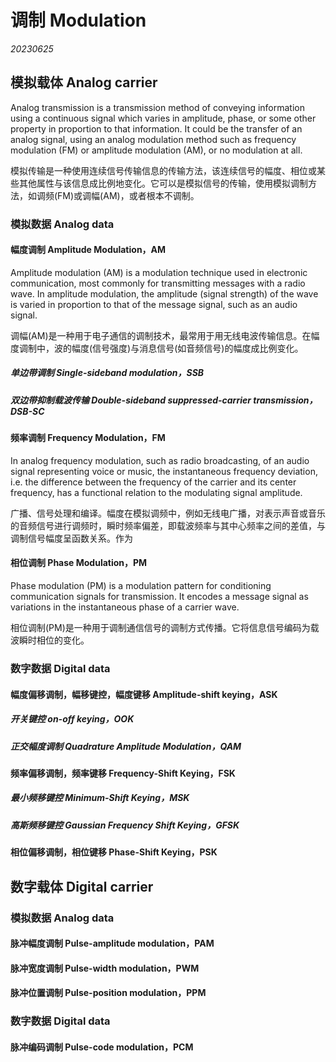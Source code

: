 ﻿# 调制  Modulation

*20230625*  

## 模拟载体 Analog carrier

Analog transmission is a transmission method of conveying information using a continuous signal which varies in amplitude, phase, or some other property in proportion to that information. It could be the transfer of an analog signal, using an analog modulation method such as frequency modulation (FM) or amplitude modulation (AM), or no modulation at all.

模拟传输是一种使用连续信号传输信息的传输方法，该连续信号的幅度、相位或某些其他属性与该信息成比例地变化。它可以是模拟信号的传输，使用模拟调制方法，如调频(FM)或调幅(AM)，或者根本不调制。

### 模拟数据 Analog data

#### 幅度调制 Amplitude Modulation，AM

Amplitude modulation (AM) is a modulation technique used in electronic communication, most commonly for transmitting messages with a radio wave. In amplitude modulation, the amplitude (signal strength) of the wave is varied in proportion to that of the message signal, such as an audio signal. 

调幅(AM)是一种用于电子通信的调制技术，最常用于用无线电波传输信息。在幅度调制中，波的幅度(信号强度)与消息信号(如音频信号)的幅度成比例变化。

##### 单边带调制 Single-sideband modulation，SSB

##### 双边带抑制载波传输 Double-sideband suppressed-carrier transmission，DSB-SC

#### 频率调制 Frequency Modulation，FM

In analog frequency modulation, such as radio broadcasting, of an audio signal representing voice or music, the instantaneous frequency deviation, i.e. the difference between the frequency of the carrier and its center frequency, has a functional relation to the modulating signal amplitude.

广播、信号处理和编译。幅度在模拟调频中，例如无线电广播，对表示声音或音乐的音频信号进行调频时，瞬时频率偏差，即载波频率与其中心频率之间的差值，与调制信号幅度呈函数关系。作为

#### 相位调制 Phase Modulation，PM

Phase modulation (PM) is a modulation pattern for conditioning communication signals for transmission. It encodes a message signal as variations in the instantaneous phase of a carrier wave.

相位调制(PM)是一种用于调制通信信号的调制方式传播。它将信息信号编码为载波瞬时相位的变化。

### 数字数据 Digital data

#### 幅度偏移调制，幅移键控，幅度键移 Amplitude-shift keying，ASK

##### 开关键控 on-off keying，OOK

##### 正交幅度调制 Quadrature Amplitude Modulation，QAM

#### 频率偏移调制，频率键移 Frequency-Shift Keying，FSK

##### 最小频移键控 Minimum-Shift Keying，MSK

##### 高斯频移键控 Gaussian Frequency Shift Keying，GFSK

#### 相位偏移调制，相位键移 Phase-Shift Keying，PSK

## 数字载体 Digital carrier

### 模拟数据 Analog data

#### 脉冲幅度调制 Pulse-amplitude modulation，PAM

#### 脉冲宽度调制 Pulse-width modulation，PWM

#### 脉冲位置调制 Pulse-position modulation，PPM 

### 数字数据 Digital data

#### 脉冲编码调制 Pulse-code modulation，PCM
